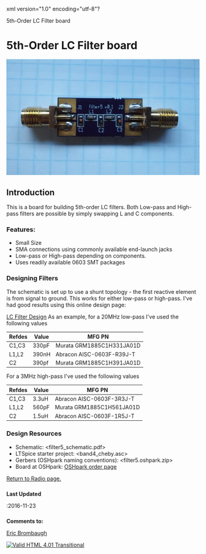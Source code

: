xml version="1.0" encoding="utf-8"?



5th-Order LC Filter board



# 5th-Order LC Filter board


![filter5](./filter5.jpg)


## Introduction


This is a board for building 5th-order LC filters. Both Low-pass and High-pass
filters are possible by simply swapping L and C components.

### Features:


* Small Size
* SMA connections using commonly available end-launch jacks
* Low-pass or High-pass depending on components.
* Uses readily available 0603 SMT packages


### Designing Filters


The schematic is set up to use a shunt topology - the first reactive element
is from signal to ground. This works for either low-pass or high-pass. I've
had good results using this online design page:

[LC Filter Design](https://www-users.cs.york.ac.uk/~fisher/lcfilter/)
As an example, for a 20MHz low-pass I've used the following values



| Refdes | Value | MFG PN |
| --- | --- | --- |
| C1,C3 | 330pF | Murata GRM1885C1H331JA01D |
| L1,L2 | 390nH | Abracon AISC-0603F-R39J-T |
| C2 | 390pf | Murata GRM1885C1H391JA01D |


For a 3MHz high-pass I've used the following values



| Refdes | Value | MFG PN |
| --- | --- | --- |
| C1,C3 | 3.3uH | Abracon AISC-0603F-3R3J-T |
| L1,L2 | 560pF | Murata GRM1885C1H561JA01D |
| C2 | 1.5uH | Abracon AISC-0603F-1R5J-T |


### Design Resources


* Schematic: <filter5_schematic.pdf>
* LTSpice starter project: <band4_cheby.asc>
* Gerbers (OSHpark naming conventions): <filter5.oshpark.zip>
* Board at OSHpark: [OSHpark order page](https://oshpark.com/shared_projects/a1oCtIfm)


[Return to Radio page.](../index.html)
##### 
**Last Updated**


:2016-11-23
##### 
**Comments to:**


[Eric Brombaugh](mailto:ebrombaugh1@cox.net)

[![Valid HTML 4.01 Transitional](http://www.w3.org/Icons/valid-html401)](http://validator.w3.org/check?uri=referer)

















